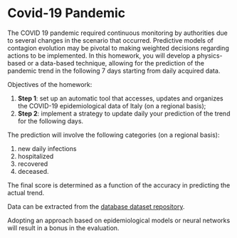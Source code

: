 # Covid-19 Pandemic

The COVID 19 pandemic required continuous monitoring by authorities due to several changes in the scenario that occurred. Predictive models of contagion evolution may be pivotal to making weighted decisions regarding actions to be implemented. In this homework, you will develop a physics-based or a data-based technique, allowing for the prediction of the pandemic trend in the following 7 days starting from daily acquired data.

Objectives of the homework:

1. **Step 1**: set up an automatic tool that accesses, updates and organizes the COVID-19 epidemiological data of Italy (on a regional basis);
3. **Step 2**: implement a strategy to update daily your prediction of the trend for the following days.

The prediction will involve the following categories (on a regional basis):
 1. new daily infections
 2. hospitalized
 3. recovered
 4. deceased.

The final score is determined as a function of the accuracy in predicting the actual trend.

Data can be extracted from the [database  dataset repository]( https://github.com/pcm-dpc/COVID-19).

Adopting an approach based on epidemiological models or neural networks will result in a bonus in the evaluation.

